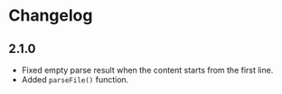 # Changelog

## 2.1.0

* Fixed empty parse result when the content starts from the first line.
* Added `parseFile()` function.